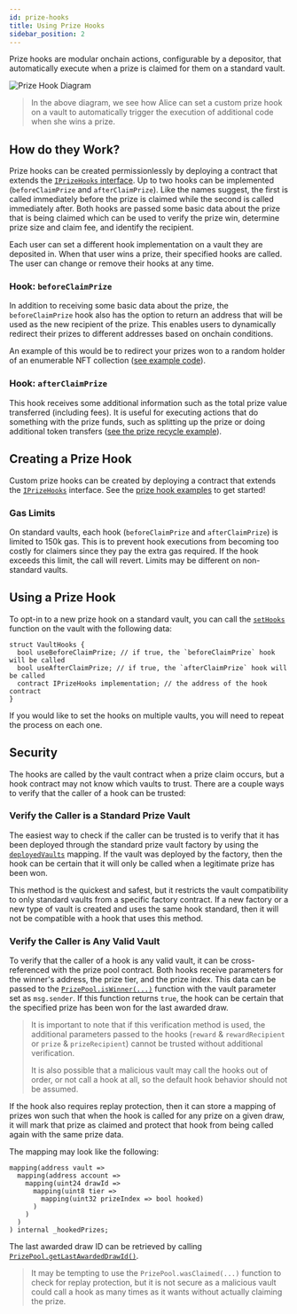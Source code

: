 ```yaml
---
id: prize-hooks
title: Using Prize Hooks
sidebar_position: 2
---
```


Prize hooks are modular onchain actions, configurable by a depositor, that automatically execute when a prize is claimed for them on a standard vault.

![Prize Hook Diagram](/img/v5/prize-hooks/prize-hook-diagram.jpg)

> In the above diagram, we see how Alice can set a custom prize hook on a vault to automatically trigger the execution of additional code when she wins a prize.

## How do they Work?

Prize hooks can be created permissionlessly by deploying a contract that extends the [`IPrizeHooks` interface](/protocol/reference/prize-vaults/IPrizeHooks). Up to two hooks can be implemented (`beforeClaimPrize` and `afterClaimPrize`). Like the names suggest, the first is called immediately before the prize is claimed while the second is called immediately after. Both hooks are passed some basic data about the prize that is being claimed which can be used to verify the prize win, determine prize size and claim fee, and identify the recipient.

Each user can set a different hook implementation on a vault they are deposited in. When that user wins a prize, their specified hooks are called. The user can change or remove their hooks at any time.

### Hook: `beforeClaimPrize`

In addition to receiving some basic data about the prize, the `beforeClaimPrize` hook also has the option to return an address that will be used as the new recipient of the prize. This enables users to dynamically redirect their prizes to different addresses based on onchain conditions.

An example of this would be to redirect your prizes won to a random holder of an enumerable NFT collection ([see example code](https://github.com/GenerationSoftware/pt-v5-builder-code-examples/tree/main/src/prize-hooks/examples/prize-to-nft-holder#hook-to-award-prizes-to-a-random-nft-holder)).

### Hook: `afterClaimPrize`

This hook receives some additional information such as the total prize value transferred (including fees). It is useful for executing actions that do something with the prize funds, such as splitting up the prize or doing additional token transfers ([see the prize recycle example](https://github.com/GenerationSoftware/pt-v5-builder-code-examples/tree/main/src/prize-hooks/examples/prize-recycle#prize-recycle-hook)).

## Creating a Prize Hook

Custom prize hooks can be created by deploying a contract that extends the [`IPrizeHooks`](/protocol/reference/prize-vaults/IPrizeHooks) interface. See the [prize hook examples](https://github.com/GenerationSoftware/pt-v5-builder-code-examples/tree/main/src/prize-hooks/examples) to get started!

### Gas Limits

On standard vaults, each hook (`beforeClaimPrize` and `afterClaimPrize`) is limited to 150k gas. This is to prevent hook executions from becoming too costly for claimers since they pay the extra gas required. If the hook exceeds this limit, the call will revert. Limits may be different on non-standard vaults.

## Using a Prize Hook

To opt-in to a new prize hook on a standard vault, you can call the [`setHooks`](/protocol/reference/prize-vaults/PrizeVault#sethooks-1) function on the vault with the following data:

```solidity
struct VaultHooks {
  bool useBeforeClaimPrize; // if true, the `beforeClaimPrize` hook will be called
  bool useAfterClaimPrize; // if true, the `afterClaimPrize` hook will be called
  contract IPrizeHooks implementation; // the address of the hook contract
}
```

If you would like to set the hooks on multiple vaults, you will need to repeat the process on each one.

## Security

The hooks are called by the vault contract when a prize claim occurs, but a hook contract may not know which vaults to trust. There are a couple ways to verify that the caller of a hook can be trusted:

### Verify the Caller is a Standard Prize Vault

The easiest way to check if the caller can be trusted is to verify that it has been deployed through the standard prize vault factory by using the [`deployedVaults`](/protocol/reference/prize-vaults/PrizeVaultFactory#deployedvaults) mapping. If the vault was deployed by the factory, then the hook can be certain that it will only be called when a legitimate prize has been won.

This method is the quickest and safest, but it restricts the vault compatibility to only standard vaults from a specific factory contract. If a new factory or a new type of vault is created and uses the same hook standard, then it will not be compatible with a hook that uses this method.

### Verify the Caller is Any Valid Vault

To verify that the caller of a hook is any valid vault, it can be cross-referenced with the prize pool contract. Both hooks receive parameters for the winner's address, the prize tier, and the prize index. This data can be passed to the [`PrizePool.isWinner(...)`](/protocol/reference/prize-pool/PrizePool#iswinner) function with the vault parameter set as `msg.sender`. If this function returns `true`, the hook can be certain that the specified prize has been won for the last awarded draw.

> It is important to note that if this verification method is used, the additional parameters passed to the hooks (`reward` & `rewardRecipient` or `prize` & `prizeRecipient`) cannot be trusted without additional verification.
>
> It is also possible that a malicious vault may call the hooks out of order, or not call a hook at all, so the default hook behavior should not be assumed.

If the hook also requires replay protection, then it can store a mapping of prizes won such that when the hook is called for any prize on a given draw, it will mark that prize as claimed and protect that hook from being called again with the same prize data.

The mapping may look like the following:

```solidity
mapping(address vault => 
  mapping(address account => 
    mapping(uint24 drawId => 
      mapping(uint8 tier => 
        mapping(uint32 prizeIndex => bool hooked)
      )
    )
  )
) internal _hookedPrizes;
```

The last awarded draw ID can be retrieved by calling [`PrizePool.getLastAwardedDrawId()`](/protocol/reference/prize-pool/PrizePool#getlastawardeddrawid).

> It may be tempting to use the `PrizePool.wasClaimed(...)` function to check for replay protection, but it is not secure as a malicious vault could call a hook as many times as it wants without actually claiming the prize.